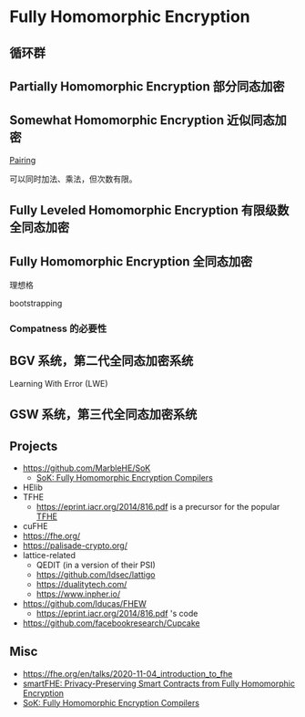 # Fully Homomorphic Encryption

## 循环群

## Partially Homomorphic Encryption 部分同态加密

## Somewhat Homomorphic Encryption 近似同态加密

[Pairing](/notes/crypto/pairing)

可以同时加法、乘法，但次数有限。

## Fully Leveled Homomorphic Encryption 有限级数全同态加密

## Fully Homomorphic Encryption 全同态加密

理想格

bootstrapping

### Compatness 的必要性

## BGV 系统，第二代全同态加密系统

Learning With Error (LWE)

## GSW 系统，第三代全同态加密系统

## Projects
+ https://github.com/MarbleHE/SoK
    * [SoK: Fully Homomorphic Encryption Compilers](https://arxiv.org/abs/2101.07078)
+ HElib
+ TFHE
    * https://eprint.iacr.org/2014/816.pdf is a precursor for the popular [TFHE](https://tfhe.github.io/tfhe/)
+ cuFHE
+ https://fhe.org/
+ https://palisade-crypto.org/
+ lattice-related
    * QEDIT (in a version of their PSI)
    * https://github.com/ldsec/lattigo
    * https://dualitytech.com/
    * https://www.inpher.io/
+ https://github.com/lducas/FHEW
    * https://eprint.iacr.org/2014/816.pdf 's code
+ https://github.com/facebookresearch/Cupcake

## Misc
+ https://fhe.org/en/talks/2020-11-04_introduction_to_fhe
+ [smartFHE: Privacy-Preserving Smart Contracts from Fully Homomorphic Encryption](https://eprint.iacr.org/2021/133.pdf)
+ [SoK: Fully Homomorphic Encryption Compilers](https://arxiv.org/abs/2101.07078)
